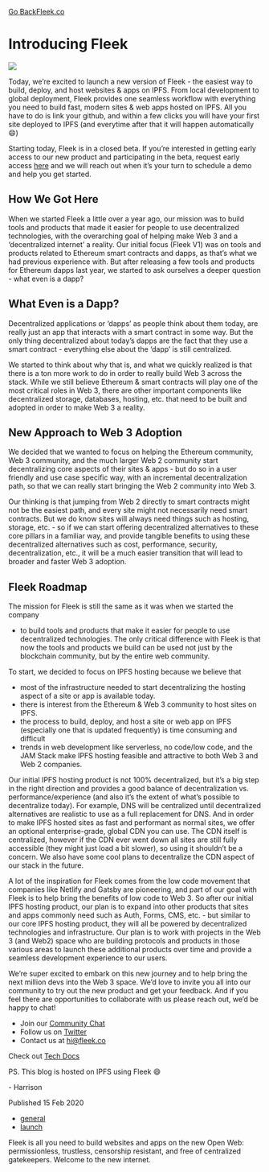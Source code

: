 [Go Back](../../)[Fleek.co](https://Fleek.co)

# Introducing Fleek

![](https://fleek-team-bucket.storage.fleek.co/FleekIntro.jpg)

Today, we’re excited to launch a new version of Fleek - the easiest way to
build, deploy, and host websites & apps on IPFS. From local development to
global deployment, Fleek provides one seamless workflow with everything you
need to build fast, modern sites & web apps hosted on IPFS. All you have to do
is link your github, and within a few clicks you will have your first site
deployed to IPFS (and everytime after that it will happen automatically 😄)

Starting today, Fleek is in a closed beta. If you’re interested in getting
early access to our new product and participating in the beta, request early
access [here](https://terminalbeta.typeform.com/to/kionHH) and we will reach
out when it’s your turn to schedule a demo and help you get started.

## How We Got Here

When we started Fleek a little over a year ago, our mission was to build tools
and products that made it easier for people to use decentralized technologies,
with the overarching goal of helping make Web 3 and a ‘decentralized internet’
a reality. Our initial focus (Fleek V1) was on tools and products related to
Ethereum smart contracts and dapps, as that’s what we had previous experience
with. But after releasing a few tools and products for Ethereum dapps last
year, we started to ask ourselves a deeper question - what even is a dapp?

## What Even is a Dapp?

Decentralized applications or ‘dapps’ as people think about them today, are
really just an app that interacts with a smart contract in some way. But the
only thing decentralized about today’s dapps are the fact that they use a
smart contract - everything else about the ‘dapp’ is still centralized.

We started to think about why that is, and what we quickly realized is that
there is a ton more work to do in order to really build Web 3 across the
stack. While we still believe Ethereum & smart contracts will play one of the
most critical roles in Web 3, there are other important components like
decentralized storage, databases, hosting, etc. that need to be built and
adopted in order to make Web 3 a reality.

## New Approach to Web 3 Adoption

We decided that we wanted to focus on helping the Ethereum community, Web 3
community, and the much larger Web 2 community start decentralizing core
aspects of their sites & apps - but do so in a user friendly and use case
specific way, with an incremental decentralization path, so that we can really
start bringing the Web 2 community into Web 3.

Our thinking is that jumping from Web 2 directly to smart contracts might not
be the easiest path, and every site might not necessarily need smart
contracts. But we do know sites will always need things such as hosting,
storage, etc. - so if we can start offering decentralized alternatives to
these core pillars in a familiar way, and provide tangible benefits to using
these decentralized alternatives such as cost, performance, security,
decentralization, etc., it will be a much easier transition that will lead to
broader and faster Web 3 adoption.

## Fleek Roadmap

The mission for Fleek is still the same as it was when we started the company
- to build tools and products that make it easier for people to use
decentralized technologies. The only critical difference with Fleek is that
now the tools and products we build can be used not just by the blockchain
community, but by the entire web community.

To start, we decided to focus on IPFS hosting because we believe that

  * most of the infrastructure needed to start decentralizing the hosting aspect of a site or app is available today.
  * there is interest from the Ethereum & Web 3 community to host sites on IPFS.
  * the process to build, deploy, and host a site or web app on IPFS (especially one that is updated frequently) is time consuming and difficult
  * trends in web development like serverless, no code/low code, and the JAM Stack make IPFS hosting feasible and attractive to both Web 3 and Web 2 companies.

Our initial IPFS hosting product is not 100% decentralized, but it’s a big
step in the right direction and provides a good balance of decentralization
vs. performance/experience (and also it’s the extent of what’s possible to
decentralize today). For example, DNS will be centralized until decentralized
alternatives are realistic to use as a full replacement for DNS. And in order
to make IPFS hosted sites as fast and performant as normal sites, we offer an
optional enterprise-grade, global CDN you can use. The CDN itself is
centralized, however if the CDN ever went down all sites are still fully
accessible (they might just load a bit slower), so using it shouldn’t be a
concern. We also have some cool plans to decentralize the CDN aspect of our
stack in the future.

A lot of the inspiration for Fleek comes from the low code movement that
companies like Netlify and Gatsby are pioneering, and part of our goal with
Fleek is to help bring the benefits of low code to Web 3. So after our initial
IPFS hosting product, our plan is to expand into other products that sites and
apps commonly need such as Auth, Forms, CMS, etc. - but similar to our core
IPFS hosting product, they will all be powered by decentralized technologies
and infrastructure. Our plan is to work with projects in the Web 3 (and Web2)
space who are building protocols and products in those various areas to launch
these additional products over time and provide a seamless development
experience to our users.

We’re super excited to embark on this new journey and to help bring the next
million devs into the Web 3 space. We’d love to invite you all into our
community to try out the new product and get your feedback. And if you feel
there are opportunities to collaborate with us please reach out, we’d be happy
to chat!

  * Join our [Community Chat](https://slack.fleek.co/)
  * Follow us on [Twitter](https://twitter.com/FleekHQ)
  * Contact us at hi@fleek.co

Check out [Tech Docs](https://docs.fleek.co/)

PS. This blog is hosted on IPFS using Fleek 😄

\- Harrison

Published 15 Feb 2020

  * [general](../../tag/general/)
  * [launch](../../tag/launch/)

Fleek is all you need to build websites and apps on the new Open Web:
permissionless, trustless, censorship resistant, and free of centralized
gatekeepers. Welcome to the new internet.[](https://www.twitter.com/FleekHQ)

